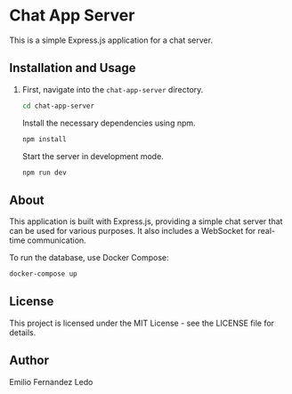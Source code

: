 # Chat App Server

This is a simple Express.js application for a chat server.

## Installation and Usage

1. First, navigate into the `chat-app-server` directory.

   ```bash
   cd chat-app-server
   ```

   Install the necessary dependencies using npm.

   ```bash
   npm install
   ```

   Start the server in development mode.

   ```bash
   npm run dev
   ```

## About

This application is built with Express.js, providing a simple chat server that can be used for various purposes. It also includes a WebSocket for real-time communication.

To run the database, use Docker Compose:

```bash
docker-compose up
```

## License

This project is licensed under the MIT License - see the LICENSE file for details.

## Author

Emilio Fernandez Ledo
